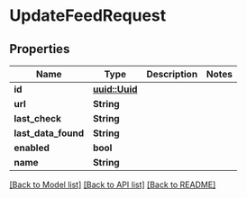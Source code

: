 # UpdateFeedRequest

## Properties

Name | Type | Description | Notes
------------ | ------------- | ------------- | -------------
**id** | [**uuid::Uuid**](uuid::Uuid.md) |  | 
**url** | **String** |  | 
**last_check** | **String** |  | 
**last_data_found** | **String** |  | 
**enabled** | **bool** |  | 
**name** | **String** |  | 

[[Back to Model list]](../README.md#documentation-for-models) [[Back to API list]](../README.md#documentation-for-api-endpoints) [[Back to README]](../README.md)


